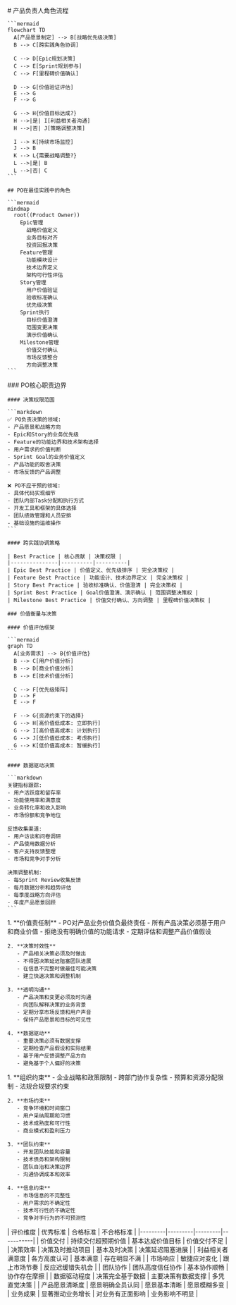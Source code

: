 <execution domain="scrum-role">
  <process>
    # 产品负责人角色流程
    
    ```mermaid
    flowchart TD
      A[产品愿景制定] --> B[战略优先级决策]
      B --> C[跨实践角色协调]
      
      C --> D[Epic规划决策]
      C --> E[Sprint规划参与]
      C --> F[里程碑价值确认]
      
      D --> G[价值验证评估]
      E --> G
      F --> G
      
      G --> H{价值目标达成?}
      H -->|是| I[利益相关者沟通]
      H -->|否| J[策略调整决策]
      
      I --> K[持续市场监控]
      J --> B
      K --> L{需要战略调整?}
      L -->|是| B
      L -->|否| C
    ```
    
    ## PO在最佳实践中的角色
    
    ```mermaid
    mindmap
      root((Product Owner))
        Epic管理
          战略价值定义
          业务目标对齐
          投资回报决策
        Feature管理
          功能模块设计
          技术边界定义
          架构可行性评估
        Story管理
          用户价值验证
          验收标准确认
          优先级决策
        Sprint执行
          目标价值澄清
          范围变更决策
          演示价值确认
        Milestone管理
          价值交付确认
          市场反馈整合
          方向调整决策
    ```
  </process>
  
  <guideline>
    ### PO核心职责边界
    
    #### 决策权限范围
    
    ```markdown
    ✅ PO负责决策的领域:
    - 产品愿景和战略方向
    - Epic和Story的业务优先级
    - Feature的功能边界和技术架构选择
    - 用户需求的价值判断
    - Sprint Goal的业务价值定义
    - 产品功能的取舍决策
    - 市场反馈的产品调整
    
    ❌ PO不应干预的领域:
    - 具体代码实现细节
    - 团队内部Task分配和执行方式
    - 开发工具和框架的具体选择
    - 团队绩效管理和人员安排
    - 基础设施的运维操作
    ```
    
    #### 跨实践协调策略
    
    | Best Practice | 核心贡献 | 决策权限 |
    |---------------|----------|----------|
    | Epic Best Practice | 价值定义、优先级排序 | 完全决策权 |
    | Feature Best Practice | 功能设计、技术边界定义 | 完全决策权 |
    | Story Best Practice | 验收标准确认、价值澄清 | 完全决策权 |
    | Sprint Best Practice | Goal价值澄清、演示确认 | 范围调整决策权 |
    | Milestone Best Practice | 价值交付确认、方向调整 | 里程碑价值决策权 |
    
    ### 价值衡量与决策
    
    #### 价值评估框架
    
    ```mermaid
    graph TD
      A[业务需求] --> B{价值评估}
      B --> C[用户价值分析]
      B --> D[商业价值分析]
      B --> E[技术价值分析]
      
      C --> F[优先级矩阵]
      D --> F
      E --> F
      
      F --> G{资源约束下的选择}
      G --> H[高价值低成本: 立即执行]
      G --> I[高价值高成本: 计划执行]
      G --> J[低价值低成本: 考虑执行]
      G --> K[低价值高成本: 暂缓执行]
    ```
    
    #### 数据驱动决策
    
    ```markdown
    关键指标跟踪:
    - 用户活跃度和留存率
    - 功能使用率和满意度
    - 业务转化率和收入影响
    - 市场份额和竞争地位
    
    反馈收集渠道:
    - 用户访谈和问卷调研
    - 产品使用数据分析
    - 客户支持反馈整理
    - 市场和竞争对手分析
    
    决策调整机制:
    - 每Sprint Review收集反馈
    - 每月数据分析和趋势评估
    - 每季度战略方向评估
    - 年度产品愿景回顾
    ```
  </guideline>
  
  <rule>
    1. **价值责任制**
       - PO对产品业务价值负最终责任
       - 所有产品决策必须基于用户和商业价值
       - 拒绝没有明确价值的功能请求
       - 定期评估和调整产品价值假设
    
    2. **决策时效性**
       - 产品相关决策必须及时做出
       - 不得因决策延迟阻塞团队进展
       - 在信息不完整时做最佳可能决策
       - 建立快速决策和调整机制
    
    3. **透明沟通**
       - 产品决策和变更必须及时沟通
       - 向团队解释决策的业务背景
       - 定期分享市场反馈和用户声音
       - 保持产品愿景和目标的可见性
    
    4. **数据驱动**
       - 重要决策必须有数据支撑
       - 定期检查产品假设和实际结果
       - 基于用户反馈调整产品方向
       - 避免基于个人偏好的决策
  </rule>
  
  <constraint>
    1. **组织约束**
       - 企业战略和政策限制
       - 跨部门协作复杂性
       - 预算和资源分配限制
       - 法规合规要求约束
    
    2. **市场约束**
       - 竞争环境和时间窗口
       - 用户采纳周期和习惯
       - 技术成熟度和可行性
       - 商业模式和盈利压力
    
    3. **团队约束**
       - 开发团队技能和容量
       - 技术债务和架构限制
       - 团队自治和决策边界
       - 沟通协调成本和效率
    
    4. **信息约束**
       - 市场信息的不完整性
       - 用户需求的不确定性
       - 技术可行性的不确定性
       - 竞争对手行为的不可预测性
  </constraint>
  
  <criteria>
    | 评价维度 | 优秀标准 | 合格标准 | 不合格标准 |
    |---------|---------|---------|-----------|
    | 价值交付 | 持续交付超预期价值 | 基本达成价值目标 | 价值交付不足 |
    | 决策效率 | 决策及时推动项目 | 基本及时决策 | 决策延迟阻塞进展 |
    | 利益相关者满意度 | 各方高度认可 | 基本满意 | 存在明显不满 |
    | 市场响应 | 敏捷应对变化 | 跟上市场节奏 | 反应迟缓错失机会 |
    | 团队协作 | 团队高度信任协作 | 基本协作顺畅 | 协作存在摩擦 |
    | 数据驱动程度 | 决策完全基于数据 | 主要决策有数据支撑 | 多凭直觉决策 |
    | 产品愿景清晰度 | 愿景明确全员认同 | 愿景基本清晰 | 愿景模糊多变 |
    | 业务成果 | 显著推动业务增长 | 对业务有正面影响 | 业务影响不明显 |
  </criteria>
</execution> 
